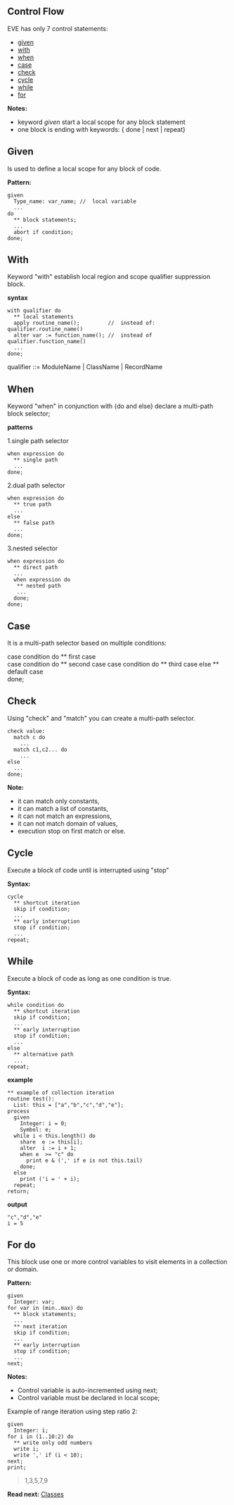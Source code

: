 ## Control Flow

EVE has only 7 control statements: 

* [given](#given)
* [with](#with)
* [when](#when)
* [case](#case)
* [check](#check)
* [cycle](#while)
* [while](#while)
* [for](#for-do)

**Notes:** 

* keyword _given_ start a local scope for any block statement
* one block is ending with keywords: { done \| next \| repeat}

## Given

Is used to define a local scope for any block of code.

**Pattern:**
``` 
given 
  Type_name: var_name; //  local variable  
  ...
do
  ** block statements;
  ...
  abort if condition;  
done;
```

## With

Keyword "with" establish local region and scope qualifier suppression block. 

**syntax**
```
with qualifier do
  ** local statements
  apply routine_name();         //  instead of: qualifier.routine_name()
  alter var := function_name(); //  instead of qualifier.function_name()
  ...
done;
```

qualifier ::=  ModuleName | ClassName | RecordName

## When

Keyword "when" in conjunction with {do and else} declare a multi-path block selector;

**patterns**

1.single path selector
```
when expression do
  ** single path
  ...
done;
```
  
2.dual path selector
```  
when expression do
  ** true path
  ...
else
  ** false path
  ...
done;
```
  
3.nested selector 
```  
when expression do
  ** direct path
  ...
  when expression do
   ** nested path
   ...
  done;
done;
```

## Case

It is a multi-path selector based on multiple conditions:

case condition do
  ** first case  
case condition do
  ** second case
case condition do
  ** third case
else
  ** default case  
done;

## Check

Using "check" and "match" you can create a multi-path selector.

```
check value:
  match c do
    ...
  match c1,c2... do
    ...
else
  ...
done;
```

**Note:**
* it can match only constants,
* it can match a list of constants,
* it can not match an expressions,
* it can not match domain of values,
* execution stop on first match or else.

## Cycle

Execute a block of code until is interrupted using "stop"

**Syntax:**
```
cycle
  ** shortcut iteration
  skip if condition;
  ...
  ** early interruption
  stop if condition;
  ...
repeat;
```

## While

Execute a block of code as long as one condition is true.

**Syntax:**
```
while condition do
  ** shortcut iteration
  skip if condition;
  ...
  ** early interruption
  stop if condition;
  ...
else
  ** alternative path  
  ...
repeat;
```

**example**

```
** example of collection iteration
routine test(): 
  List: this = ["a","b","c","d","e"];  
process
  given
    Integer: i = 0;
    Symbol: e;
  while i < this.length() do
    share  e := this[i];
    alter  i := i + 1;
    when e  >= "c" do
      print e & (',' if e is not this.tail)
    done;
  else
    print ('i = ' + i);  
  repeat;
return;  
```

**output**
```
"c","d","e"
i = 5
```

## For do

This block use one or more control variables to visit elements in a collection or domain.

**Pattern:**
``` 
given 
  Integer: var;
for var in (min..max) do
  ** block statements;
  ...
  ** next iteration
  skip if condition;
  ...  
  ** early interruption
  stop if condition;
  ...
next;
```

**Notes:**    

* Control variable is auto-incremented using next;
* Control variable must be declared in local scope;

Example of range iteration using step ratio 2:
```
given 
  Integer: i;
for i in (1..10:2) do
  ** write only odd numbers
  write i;
  write ',' if (i < 10);
next;
print;
```
> 1,3,5,7,9

**Read next:** [Classes](classes.md)
